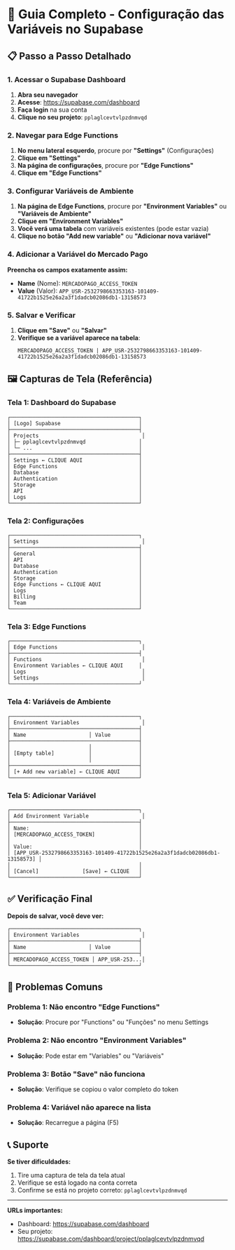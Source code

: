 # 🔧 Guia Completo - Configuração das Variáveis no Supabase

## 📋 Passo a Passo Detalhado

### **1. Acessar o Supabase Dashboard**

1. **Abra seu navegador**
2. **Acesse**: https://supabase.com/dashboard
3. **Faça login** na sua conta
4. **Clique no seu projeto**: `pplaglcevtvlpzdnmvqd`

### **2. Navegar para Edge Functions**

1. **No menu lateral esquerdo**, procure por **"Settings"** (Configurações)
2. **Clique em "Settings"**
3. **Na página de configurações**, procure por **"Edge Functions"**
4. **Clique em "Edge Functions"**

### **3. Configurar Variáveis de Ambiente**

1. **Na página de Edge Functions**, procure por **"Environment Variables"** ou **"Variáveis de Ambiente"**
2. **Clique em "Environment Variables"**
3. **Você verá uma tabela** com variáveis existentes (pode estar vazia)
4. **Clique no botão "Add new variable"** ou **"Adicionar nova variável"**

### **4. Adicionar a Variável do Mercado Pago**

**Preencha os campos exatamente assim:**

- **Name** (Nome): `MERCADOPAGO_ACCESS_TOKEN`
- **Value** (Valor): `APP_USR-2532798663353163-101409-41722b1525e26a2a3f1dadcb02086db1-13158573`

### **5. Salvar e Verificar**

1. **Clique em "Save"** ou **"Salvar"**
2. **Verifique se a variável aparece na tabela**:
   ```
   MERCADOPAGO_ACCESS_TOKEN | APP_USR-2532798663353163-101409-41722b1525e26a2a3f1dadcb02086db1-13158573
   ```

## 🖼️ Capturas de Tela (Referência)

### **Tela 1: Dashboard do Supabase**
```
┌─────────────────────────────────────────┐
│ [Logo] Supabase                         │
├─────────────────────────────────────────┤
│ Projects                                 │
│ ├─ pplaglcevtvlpzdnmvqd                 │
│ └─ ...                                  │
├─────────────────────────────────────────┤
│ Settings ← CLIQUE AQUI                  │
│ Edge Functions                          │
│ Database                                │
│ Authentication                          │
│ Storage                                 │
│ API                                     │
│ Logs                                    │
└─────────────────────────────────────────┘
```

### **Tela 2: Configurações**
```
┌─────────────────────────────────────────┐
│ Settings                                 │
├─────────────────────────────────────────┤
│ General                                 │
│ API                                     │
│ Database                                │
│ Authentication                          │
│ Storage                                 │
│ Edge Functions ← CLIQUE AQUI            │
│ Logs                                    │
│ Billing                                 │
│ Team                                    │
└─────────────────────────────────────────┘
```

### **Tela 3: Edge Functions**
```
┌─────────────────────────────────────────┐
│ Edge Functions                           │
├─────────────────────────────────────────┤
│ Functions                                │
│ Environment Variables ← CLIQUE AQUI     │
│ Logs                                     │
│ Settings                                 │
└─────────────────────────────────────────┘
```

### **Tela 4: Variáveis de Ambiente**
```
┌─────────────────────────────────────────┐
│ Environment Variables                    │
├─────────────────────────────────────────┤
│ Name                    │ Value         │
├─────────────────────────────────────────┤
│                         │               │
│ [Empty table]           │               │
│                         │               │
├─────────────────────────────────────────┤
│ [+ Add new variable] ← CLIQUE AQUI      │
└─────────────────────────────────────────┘
```

### **Tela 5: Adicionar Variável**
```
┌─────────────────────────────────────────┐
│ Add Environment Variable                 │
├─────────────────────────────────────────┤
│ Name:                                   │
│ [MERCADOPAGO_ACCESS_TOKEN]              │
│                                         │
│ Value:                                  │
│ [APP_USR-2532798663353163-101409-41722b1525e26a2a3f1dadcb02086db1-13158573] │
│                                         │
│ [Cancel]              [Save] ← CLIQUE   │
└─────────────────────────────────────────┘
```

## ✅ Verificação Final

**Depois de salvar, você deve ver:**

```
┌─────────────────────────────────────────┐
│ Environment Variables                    │
├─────────────────────────────────────────┤
│ Name                    │ Value         │
├─────────────────────────────────────────┤
│ MERCADOPAGO_ACCESS_TOKEN │ APP_USR-253...│
└─────────────────────────────────────────┘
```

## 🚨 Problemas Comuns

### **Problema 1: Não encontro "Edge Functions"**
- **Solução**: Procure por "Functions" ou "Funções" no menu Settings

### **Problema 2: Não encontro "Environment Variables"**
- **Solução**: Pode estar em "Variables" ou "Variáveis"

### **Problema 3: Botão "Save" não funciona**
- **Solução**: Verifique se copiou o valor completo do token

### **Problema 4: Variável não aparece na lista**
- **Solução**: Recarregue a página (F5)

## 📞 Suporte

**Se tiver dificuldades:**
1. Tire uma captura de tela da tela atual
2. Verifique se está logado na conta correta
3. Confirme se está no projeto correto: `pplaglcevtvlpzdnmvqd`

---

**URLs importantes:**
- Dashboard: https://supabase.com/dashboard
- Seu projeto: https://supabase.com/dashboard/project/pplaglcevtvlpzdnmvqd
